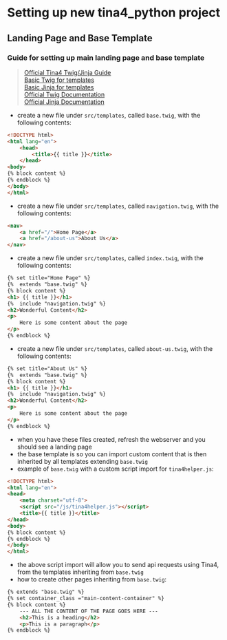 # Setting up new tina4_python project

## Landing Page and Base Template

### Guide for setting up main landing page and base template

> [Official Tina4 Twig/Jinja Guide](https://www.tina4.com/getting-started/python/-Basics/a-static-website-with-twig.html)  
> [Basic Twig for templates](https://twig.symfony.com/doc/3.x/templates.html)   
> [Basic Jinja for templates](https://jinja.palletsprojects.com/en/stable/templates/)   
> [Official Twig Documentation](https://twig.symfony.com/doc/)   
> [Official Jinja Documentation](https://jinja.palletsprojects.com/en/stable/)

- create a new file under `src/templates`, called `base.twig`, with the following contents:

```html
<!DOCTYPE html>
<html lang="en">
    <head>
        <title>{{ title }}</title>
    </head>
<body>
{% block content %}
{% endblock %}
</body>
</html>
```

- create a new file under `src/templates`, called `navigation.twig`, with the following contents:

```html
<nav>
    <a href="/">Home Page</a>
    <a href="/about-us">About Us</a>
</nav>
```

- create a new file under `src/templates`, called `index.twig`, with the following contents:

```html
{% set title="Home Page" %}
{%  extends "base.twig" %}
{% block content %}
<h1> {{ title }}</h1>
{%  include "navigation.twig" %}
<h2>Wonderful Content</h2>
<p>
    Here is some content about the page
</p>
{% endblock %}
```

- create a new file under `src/templates`, called `about-us.twig`, with the following contents:

```html
{% set title="About Us" %}
{%  extends "base.twig" %}
{% block content %}
<h1> {{ title }}</h1>
{%  include "navigation.twig" %}
<h2>Wonderful Content</h2>
<p>
    Here is some content about the page
</p>
{% endblock %}
```

- when you have these files created, refresh the webserver and you should see a landing page
- the base template is so you can import custom content that is then inherited by all templates extending `base.twig`
- example of `base.twig` with a custom script import for `tina4helper.js`:

```html
<!DOCTYPE html>
<html lang="en">
<head>
    <meta charset="utf-8">
    <script src="/js/tina4helper.js"></script>
    <title>{{ title }}</title>
</head>
<body>
{% block content %}
{% endblock %}
</body>
</html>
```

- the above script import will allow you to send api requests using Tina4, from the templates inheriting from `base.twig`
- how to create other pages inheriting from `base.twig`:

```html
{% extends "base.twig" %}
{% set container_class ="main-content-container" %}
{% block content %}
    --- ALL THE CONTENT OF THE PAGE GOES HERE ---
    <h2>This is a heading</h2>
    <p>This is a paragraph</p>
{% endblock %}
```
